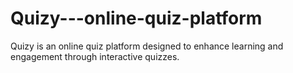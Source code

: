 # Quizy---online-quiz-platform
Quizy is an online quiz platform designed to enhance learning and engagement through interactive quizzes.
